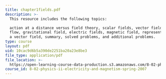 ```yaml
---
title: chapter1fields.pdf
description: >-
  This resource includes the following topics:

  action at a distance versus field theory, scalar fields, vector fields, fluid
  flow, gravitational field, electric fields, magnetic field, representations of
  a vector field, summary, solved problems, and additional problems.
type: course
layout: pdf
uid: 10cac9d6b5a390de2251ba20a23e8be3
file_type: application/pdf
file_location: >-
  https://open-learning-course-data-production.s3.amazonaws.com/8-02-physics-ii-electricity-and-magnetism-spring-2007/10cac9d6b5a390de2251ba20a23e8be3_chapter1fields.pdf
course_id: 8-02-physics-ii-electricity-and-magnetism-spring-2007
---
```

